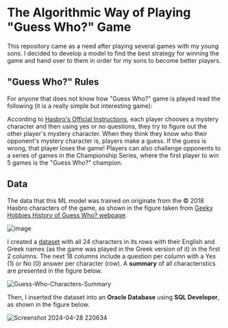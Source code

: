 # The Algorithmic Way of Playing "Guess Who?" Game

This repository came as a need after playing several games with my young sons. I decided to develop a model to find the best strategy for winning the game and hand over to them in order for my sons to become better players.

## "Guess Who?" Rules
For anyone that does not know how "Guess Who?" game is played read the following (it is a really simple but interesting game):

According to [Hasbro's Official Instructions](https://instructions.hasbro.com/en-nz/instruction/Guess-Who--Classic-Game), each player chooses a mystery character and then using yes or no questions, they try to figure out the other player's mystery character. When they think they know who their opponent's mystery character is, players make a guess. If the guess is wrong, that player loses the game! Players can also challenge opponents to a series of games in the Championship Series, where the first player to win 5 games is the "Guess Who?" champion.

## Data
The data that this ML model was trained on originate from the &copy; 2018 Hasbro characters of the game, as shown in the figure taken from [Geeky Hobbies History of Guess Who? webpage](https://www.geekyhobbies.com/history-of-guess-who/).

![image](https://github.com/Lefteris-Souflas/Guess-Who-Best-Questions/assets/143879796/be7eedad-e712-4c29-a516-905935a8e9e4)

I created a [dataset](Guess-Who-Characters-Questions.csv) with all 24 characters in its rows with their English and Greek names (as the game was played in the Greek version of it) in the first 2 columns. The next 18 columns include a question per column with a Yes (1) or No (0) answer per character (row). A **summary** of all characteristics are presented in the figure below.

![Guess-Who-Characters-Summary](https://github.com/Lefteris-Souflas/Guess-Who-Best-Questions/assets/143879796/60a710dc-1e58-46d1-9ac5-aff3df44bd78)

Then, I inserted the dataset into an **Oracle Database** using **SQL Developer**, as shown in the figure below. 

![Screenshot 2024-04-28 220634](https://github.com/Lefteris-Souflas/Guess-Who-Best-Questions/assets/143879796/3afc6074-92fe-4ea6-ac54-9a43cd94b6b7)

